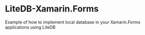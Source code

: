 # LiteDB-Xamarin.Forms
Example of how to implement local database in your Xamarin.Forms applications using LiteDB
